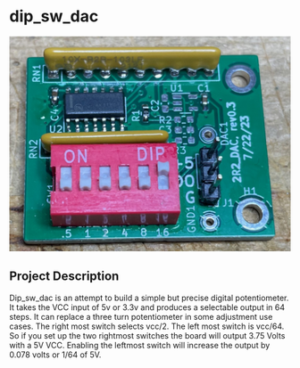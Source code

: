 # dip_sw_dac

![Alt text](https://github.com/jerryok826/dip_sw_dac/blob/main/Photos/dip_sw_dac.jpeg)

## Project Description
Dip_sw_dac is an attempt to build a simple but precise digital potentiometer. It takes the VCC input of 5v or 3.3v and produces a selectable output in 64 steps. It can replace a three turn potentiometer in some adjustment use cases. The right most switch selects vcc/2. The left most switch is vcc/64. So if you set up the two rightmost switches the board will output 3.75 Volts with a 5V VCC. Enabling the leftmost switch will increase the output by 0.078 volts or 1/64 of 5V.

